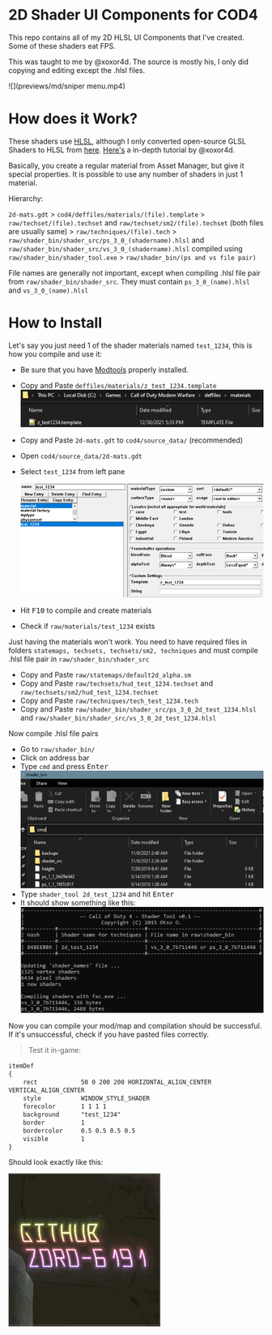 # 2D Shader UI Components for COD4

This repo contains all of my 2D HLSL UI Components that I've created.
Some of these shaders eat FPS.

This was taught to me by @xoxor4d. The source is mostly his, I only did copying and editing except the .hlsl files.

![](previews/md/sniper menu.mp4)

# How does it Work?

These shaders use [HLSL](https://docs.microsoft.com/en-us/windows/win32/direct3dhlsl/dx-graphics-hlsl), although I only converted open-source GLSL Shaders to HLSL from [here](https://glslsandbox.com/). [Here's](https://xoxor4d.github.io/tutorials/) a in-depth tutorial by @xoxor4d.

Basically, you create a regular material from Asset Manager, but give it special properties. It is possible to use any number of shaders in just 1 material.

Hierarchy:

`2d-mats.gdt`
    > `cod4/deffiles/materials/(file).template` > `raw/techset/(file).techset` and `raw/techset/sm2/(file).techset` (both files are usually same)
    > `raw/techniques/(file).tech`
    > `raw/shader_bin/shader_src/ps_3_0_(shadername).hlsl` and `raw/shader_bin/shader_src/vs_3_0_(shadername).hlsl` compiled using `raw/shader_bin/shader_tool.exe`
    > `raw/shader_bin/(ps and vs file pair)`

File names are generally not important, except when compiling .hlsl file pair from `raw/shader_bin/shader_src`. They must contain `ps_3_0_(name).hlsl` and `vs_3_0_(name).hlsl`

# How to Install

Let's say you just need 1 of the shader materials named `test_1234`, this is how you compile and use it:

- Be sure that you have [Modtools](https://github.com/promod/CoD4-Mod-Tools) properly installed.
- Copy and Paste `deffiles/materials/z_test_1234.template`
    ![](previews/md/2021-12-30-17-34-31.png)
- Copy and Paste `2d-mats.gdt` to `cod4/source_data/` (recommended)
- Open `cod4/source_data/2d-mats.gdt`
- Select `test_1234` from left pane

    ![](previews/md/2021-12-30-18-00-22.png)
- Hit <kbd>F10</kbd> to compile and create materials
- Check if `raw/materials/test_1234` exists

Just having the materials won't work. You need to have required files in folders `statemaps, techsets, techsets/sm2, techniques` and must compile .hlsl file pair in `raw/shader_bin/shader_src`

- Copy and Paste `raw/statemaps/default2d_alpha.sm`
- Copy and Paste `raw/techsets/hud_test_1234.techset` and `raw/techsets/sm2/hud_test_1234.techset`
- Copy and Paste `raw/techniques/tech_test_1234.tech`
- Copy and Paste `raw/shader_bin/shader_src/ps_3_0_2d_test_1234.hlsl` and `raw/shader_bin/shader_src/vs_3_0_2d_test_1234.hlsl`

Now compile .hlsl file pairs

- Go to `raw/shader_bin/`
- Click on address bar
- Type `cmd` and press <kbd>Enter</kbd>
    ![](previews/md/2021-12-30-18-13-07.png)
- Type `shader_tool 2d_test_1234` and hit <kbd>Enter</kbd>
- It should show something like this:
    ![](previews/md/2021-12-30-18-20-17.png)

Now you can compile your mod/map and compilation should be successful.
If it's unsuccessful, check if you have pasted files correctly.



>Test it in-game:
```
itemDef
{
    rect			50 0 200 200 HORIZONTAL_ALIGN_CENTER VERTICAL_ALIGN_CENTER
    style			WINDOW_STYLE_SHADER
    forecolor		1 1 1 1
    background		"test_1234"
    border			1
    bordercolor		0.5 0.5 0.5 0.5
    visible			1
}
```
Should look exactly like this:

![](previews/test_1234.gif)